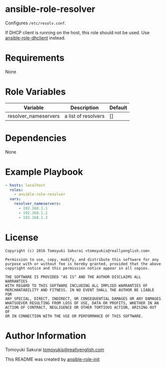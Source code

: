 # ansible-role-resolver

Configures `/etc/resolv.conf`.

If DHCP client is running on the host, this role should not be used. Use
[ansible-role-dhclient](https://github.com/reallyenglish/ansible-role-dhclient)
instead.

# Requirements

None

# Role Variables

| Variable | Description | Default |
|----------|-------------|---------|
| resolver\_nameservers | a list of resolvers | [] |

# Dependencies

None

# Example Playbook

```yaml
- hosts: localhost
  roles:
    - ansible-role-resolver
  vars:
    resolver_nameservers:
      - 192.168.1.1
      - 192.168.1.2
      - 192.168.1.3
```

# License

```
Copyright (c) 2016 Tomoyuki Sakurai <tomoyukis@reallyenglish.com>

Permission to use, copy, modify, and distribute this software for any
purpose with or without fee is hereby granted, provided that the above
copyright notice and this permission notice appear in all copies.

THE SOFTWARE IS PROVIDED "AS IS" AND THE AUTHOR DISCLAIMS ALL WARRANTIES
WITH REGARD TO THIS SOFTWARE INCLUDING ALL IMPLIED WARRANTIES OF
MERCHANTABILITY AND FITNESS. IN NO EVENT SHALL THE AUTHOR BE LIABLE FOR
ANY SPECIAL, DIRECT, INDIRECT, OR CONSEQUENTIAL DAMAGES OR ANY DAMAGES
WHATSOEVER RESULTING FROM LOSS OF USE, DATA OR PROFITS, WHETHER IN AN
ACTION OF CONTRACT, NEGLIGENCE OR OTHER TORTIOUS ACTION, ARISING OUT OF
OR IN CONNECTION WITH THE USE OR PERFORMANCE OF THIS SOFTWARE.
```

# Author Information

Tomoyuki Sakurai <tomoyukis@reallyenglish.com>

This README was created by [ansible-role-init](https://gist.github.com/trombik/d01e280f02c78618429e334d8e4995c0)
